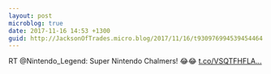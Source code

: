 ```yaml
---
layout: post
microblog: true
date: 2017-11-16 14:53 +1300
guid: http://JacksonOfTrades.micro.blog/2017/11/16/t930976994539454464.html
---
```

RT @Nintendo_Legend: Super Nintendo Chalmers! 😂😂 [t.co/VSQTFHFLA...](https://t.co/VSQTFHFLAH)
